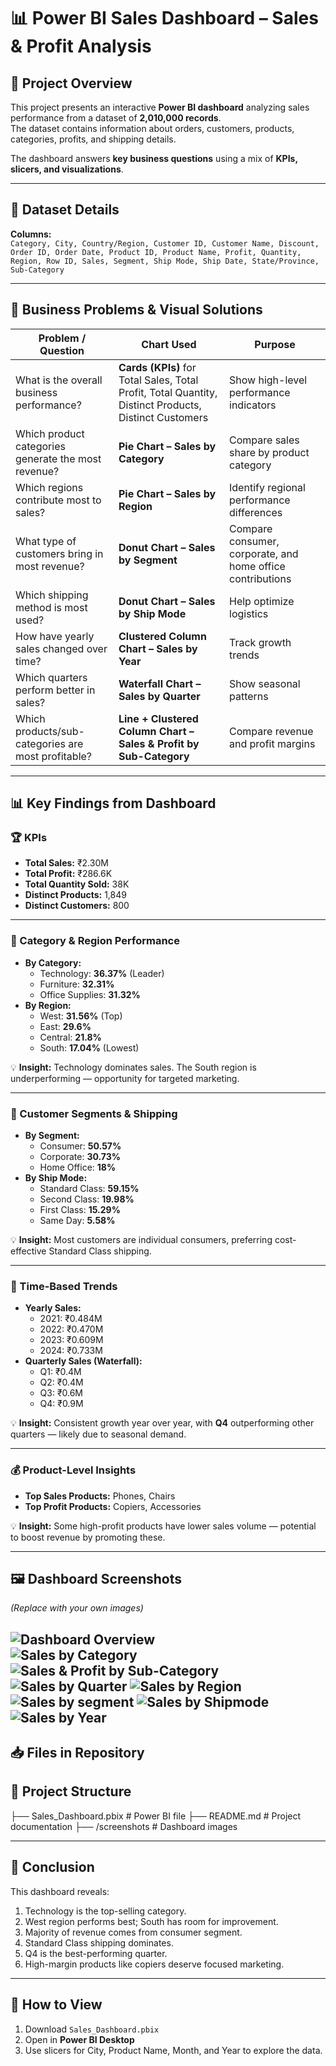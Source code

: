 # 📊 Power BI Sales Dashboard – Sales & Profit Analysis

## 📌 Project Overview
This project presents an interactive **Power BI dashboard** analyzing sales performance from a dataset of **2,010,000 records**.  
The dataset contains information about orders, customers, products, categories, profits, and shipping details.

The dashboard answers **key business questions** using a mix of **KPIs, slicers, and visualizations**.

---

## 📂 Dataset Details
**Columns:**  
`Category, City, Country/Region, Customer ID, Customer Name, Discount, Order ID, Order Date, Product ID, Product Name, Profit, Quantity, Region, Row ID, Sales, Segment, Ship Mode, Ship Date, State/Province, Sub-Category`

---

## 🎯 Business Problems & Visual Solutions

| Problem / Question | Chart Used | Purpose |
|--------------------|-----------|---------|
| What is the overall business performance? | **Cards (KPIs)** for Total Sales, Total Profit, Total Quantity, Distinct Products, Distinct Customers | Show high-level performance indicators |
| Which product categories generate the most revenue? | **Pie Chart – Sales by Category** | Compare sales share by product category |
| Which regions contribute most to sales? | **Pie Chart – Sales by Region** | Identify regional performance differences |
| What type of customers bring in most revenue? | **Donut Chart – Sales by Segment** | Compare consumer, corporate, and home office contributions |
| Which shipping method is most used? | **Donut Chart – Sales by Ship Mode** | Help optimize logistics |
| How have yearly sales changed over time? | **Clustered Column Chart – Sales by Year** | Track growth trends |
| Which quarters perform better in sales? | **Waterfall Chart – Sales by Quarter** | Show seasonal patterns |
| Which products/sub-categories are most profitable? | **Line + Clustered Column Chart – Sales & Profit by Sub-Category** | Compare revenue and profit margins |

---

## 📊 Key Findings from Dashboard

### 🏆 KPIs
- **Total Sales:** ₹2.30M  
- **Total Profit:** ₹286.6K  
- **Total Quantity Sold:** 38K  
- **Distinct Products:** 1,849  
- **Distinct Customers:** 800  

---

### 📂 Category & Region Performance
- **By Category:**
  - Technology: **36.37%** (Leader)
  - Furniture: **32.31%**
  - Office Supplies: **31.32%**
- **By Region:**
  - West: **31.56%** (Top)
  - East: **29.6%**
  - Central: **21.8%**
  - South: **17.04%** (Lowest)

💡 **Insight:** Technology dominates sales. The South region is underperforming — opportunity for targeted marketing.

---

### 🛒 Customer Segments & Shipping
- **By Segment:**
  - Consumer: **50.57%**
  - Corporate: **30.73%**
  - Home Office: **18%**
- **By Ship Mode:**
  - Standard Class: **59.15%**
  - Second Class: **19.98%**
  - First Class: **15.29%**
  - Same Day: **5.58%**

💡 **Insight:** Most customers are individual consumers, preferring cost-effective Standard Class shipping.

---

### 📅 Time-Based Trends
- **Yearly Sales:**
  - 2021: ₹0.484M  
  - 2022: ₹0.470M  
  - 2023: ₹0.609M  
  - 2024: ₹0.733M
- **Quarterly Sales (Waterfall):**
  - Q1: ₹0.4M  
  - Q2: ₹0.4M  
  - Q3: ₹0.6M  
  - Q4: ₹0.9M

💡 **Insight:** Consistent growth year over year, with **Q4** outperforming other quarters — likely due to seasonal demand.

---

### 💰 Product-Level Insights
- **Top Sales Products:** Phones, Chairs  
- **Top Profit Products:** Copiers, Accessories  

💡 **Insight:** Some high-profit products have lower sales volume — potential to boost revenue by promoting these.

---

## 🖼 Dashboard Screenshots
*(Replace with your own images)*

![Dashboard Overview](screenshots/dashboard_overview.png)  
![Sales by Category](screenshots/sales_by_category.png)  
![Sales & Profit by Sub-Category](screenshots/sales_profit_subcategory.png)  
![Sales by Quarter](screenshots/sales_by_quarter_waterfall.png)
![Sales by Region](screenshots/sales_by_region.png)
![Sales by segment](screenshots/sales_by_segment.png)
![Sales by Shipmode](screenshots/sales_by_shipmode.png)
![Sales by Year](screenshots/sales_by_year.png)
---

## 📥 Files in Repository

## 📂 Project Structure

├── Sales_Dashboard.pbix # Power BI file
├── README.md # Project documentation
├── /screenshots # Dashboard images



---

## 📌 Conclusion
This dashboard reveals:
1. Technology is the top-selling category.
2. West region performs best; South has room for improvement.
3. Majority of revenue comes from consumer segment.
4. Standard Class shipping dominates.
5. Q4 is the best-performing quarter.
6. High-margin products like copiers deserve focused marketing.

---

## 🚀 How to View
1. Download `Sales_Dashboard.pbix`
2. Open in **Power BI Desktop**
3. Use slicers for City, Product Name, Month, and Year to explore the data.

